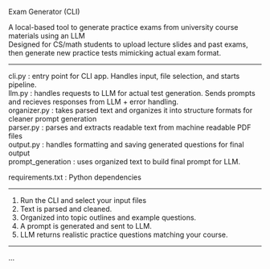 Exam Generator (CLI)

A local-based tool to generate practice exams from university course materials using an LLM  
Designed for CS/math students to upload lecture slides and past exams, then generate new practice tests mimicking actual exam format.

---

cli.py : entry point for CLI app. Handles input, file selection, and starts pipeline.  
llm.py : handles requests to LLM for actual test generation. Sends prompts and recieves responses from LLM + error handling.  
organizer.py : takes parsed text and organizes it into structure formats for cleaner prompt generation  
parser.py : parses and extracts readable text from machine readable PDF files  
output.py : handles formatting and saving generated questions for final output  
prompt_generation : uses organized text to build final prompt for LLM.  

requirements.txt : Python dependencies

---

1. Run the CLI and select your input files
2. Text is parsed and cleaned.
3. Organized into topic outlines and example questions.
4. A prompt is generated and sent to LLM.
5. LLM returns realistic practice questions matching your course.

---

...
